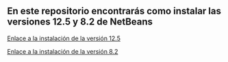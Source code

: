 ## En este repositorio encontrarás como instalar las versiones 12.5 y 8.2 de NetBeans

 
<a href="./version-12.md">Enlace a la instalación de la versión 12.5</a>

<a href="./version-8.md">Enlace a la instalación de la versión 8.2</a>
 
